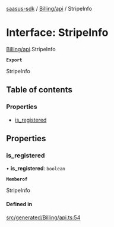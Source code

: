 [saasus-sdk](../README.md) / [Billing/api](../modules/Billing_api.md) / StripeInfo

# Interface: StripeInfo

[Billing/api](../modules/Billing_api.md).StripeInfo

**`Export`**

StripeInfo

## Table of contents

### Properties

- [is\_registered](Billing_api.StripeInfo.md#is_registered)

## Properties

### is\_registered

• **is\_registered**: `boolean`

**`Memberof`**

StripeInfo

#### Defined in

[src/generated/Billing/api.ts:54](https://github.com/saasus-platform/saasus-sdk-javascript/blob/6b95732/src/generated/Billing/api.ts#L54)
